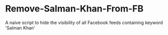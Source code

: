 # Remove-Salman-Khan-From-FB
A naive script to hide the visibility of all Facebook feeds containing keyword 'Salman Khan'
